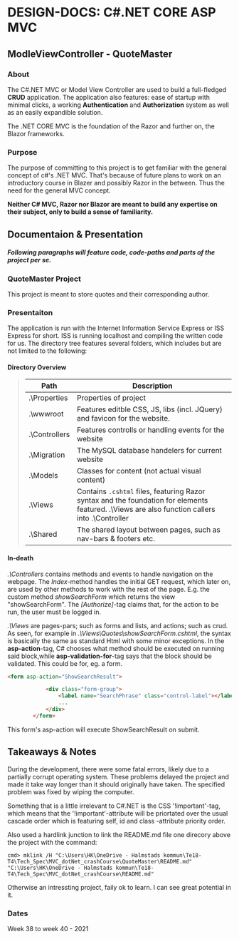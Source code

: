 # DESIGN-DOCS: C#.NET CORE ASP MVC

## ModleViewController - QuoteMaster

 
### About

The C#.NET MVC or Model View Controller are used to build a full-fledged **CRUD** application. The application also features: ease of startup with minimal clicks, a working **Authentication** and **Authorization** system as well as an easily expandible solution.

The .NET CORE MVC is the foundation of the Razor and further on, the Blazor frameworks.


### Purpose

The purpose of committing to this project is to get familiar with the general concept of c#'s .NET MVC. That's because of future plans to work on an introductory course in Blazer and possibly Razor in the between. Thus the need for the general MVC concept. 

**Neither C# MVC, Razor nor Blazor are meant to build any expertise on their subject, only to build a sense of familiarity.**
## Documentaion & Presentation
##### *Following paragraphs will feature code, code-paths and parts of the project per se.*

### QuoteMaster Project
This project is meant to store quotes and their corresponding author.

###  Presentaiton

The application is run with the Internet Information Service Express or ISS Express for short. ISS is running localhost and compiling the written code for us.
The directory tree features several folders, which includes but are not limited to the following:
    

  <!-- - > Properties    -  Start properties for project
  - > ./wwwRoot     -  -->

#### Directory Overview
>| Path | Description |
>| - | - |
>| .\Properties | Properties of project |
>| .\wwwroot| Features editble CSS, JS, libs (incl. JQuery) and favicon for the website.   | 
>| .\Controllers | Features controlls or handling events for the website| 
>| .\Migration | The MySQL database handelers for current website | 
>| .\Models | Classes for content (not actual visual content) |
>|  .\Views| Contains ```.cshtml``` files, featuring Razor syntax and the foundation for elements featured. .\Views are also function callers into .\Controller |
>| .\Shared| The shared layout between pages, such as nav-bars & footers etc.|

#### In-death
*.\Controllers* contains methods and events to handle navigation on the webpage. The *Index*-method handles the initial GET request, which later on, are used by other methods to work with the rest of the page. E.g. the custom method *showSearchForm* which returns the view "showSearchForm". The *[Authorize]*-tag claims that, for the action to be run, the user must be logged in.

*.\Views* are pages-pars; such as forms and lists, and actions; such as crud. As seen, for example in *.\Views\Quotes\showSearchForm.cshtml*, the syntax is basically the same as standard Html with some minor exceptions. In the **asp-action**-tag, C# chooses what method should be executed on running said block,while **asp-validation-for**-tag says that the block should be validated. This could be for, eg. a form. 
````html
<form asp-action="ShowSearchResult">

            <div class="form-group">
                <label name="SearchPhrase" class="control-label"></label>
                ...
            </div>
        </form>
 ````
This form's asp-action will execute ShowSearchResult on submit.

## Takeaways & Notes
During the development, there were some fatal errors, likely due to a partially corrupt operating system. These problems delayed the project and made it take way longer than it should originally have taken. The specified problem was fixed by wiping the computer.

Something that is a little irrelevant to C#.NET is the CSS '!important'-tag, which means that the '!important'-attribute will be priortated over the usual cascade order which is featuring self, id and class -attribute priority order.

Also used a hardlink junction to link the README.md file one direcory above the project with the command:
 ````
 cmd> mklink /H "C:\Users\HK\OneDrive - Halmstads kommun\Te18-T4\Tech_Spec\MVC_dotNet_crashCourse\QuoteMaster\README.md" "C:\Users\HK\OneDrive - Halmstads kommun\Te18-T4\Tech_Spec\MVC_dotNet_crashCourse\README.md"
 ````

Otherwise an intressting project, faily ok to learn. I can see great potential in it.
### Dates
Week 38 to week 40 - 2021

